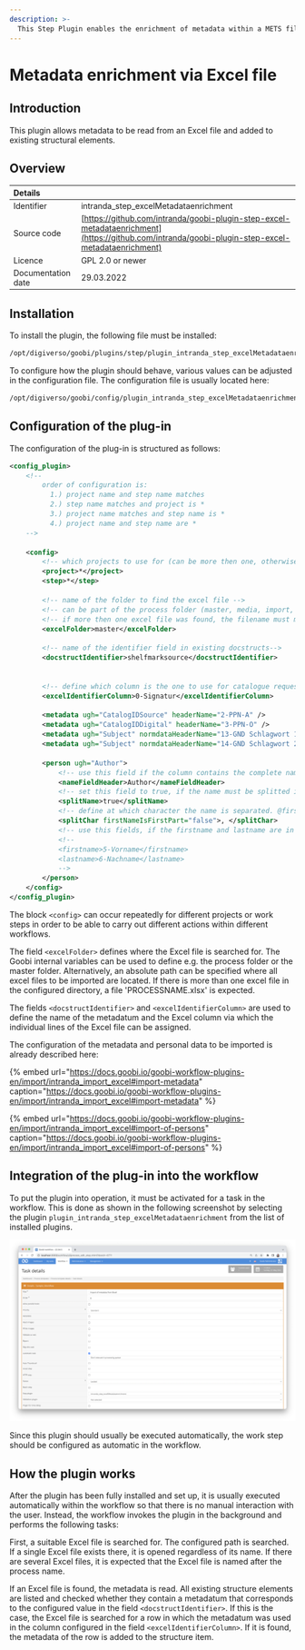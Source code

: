 ```yaml
---
description: >-
  This Step Plugin enables the enrichment of metadata within a METS file based on data from an Excel file.
---
```


# Metadata enrichment via Excel file

## Introduction

This plugin allows metadata to be read from an Excel file and added to existing structural elements.

## Overview

| Details |  |
| :--- | :--- |
| Identifier | intranda_step_excelMetadataenrichment |
| Source code | [https://github.com/intranda/goobi-plugin-step-excel-metadataenrichment](https://github.com/intranda/goobi-plugin-step-excel-metadataenrichment) |
| Licence | GPL 2.0 or newer |
| Documentation date | 29.03.2022 |


## Installation
To install the plugin, the following file must be installed:

```bash
/opt/digiverso/goobi/plugins/step/plugin_intranda_step_excelMetadataenrichment.jar
```

To configure how the plugin should behave, various values can be adjusted in the configuration file. The configuration file is usually located here:

```bash
/opt/digiverso/goobi/config/plugin_intranda_step_excelMetadataenrichment.xml
```

## Configuration of the plug-in
The configuration of the plug-in is structured as follows:

```xml
<config_plugin>
    <!--
        order of configuration is:
          1.) project name and step name matches
          2.) step name matches and project is *
          3.) project name matches and step name is *
          4.) project name and step name are *
    -->

    <config>
        <!-- which projects to use for (can be more then one, otherwise use *) -->
        <project>*</project>
        <step>*</step>

        <!-- name of the folder to find the excel file -->
        <!-- can be part of the process folder (master, media, import, ...) or an absolute path -->
        <!-- if more then one excel file was found, the filename must match the process name -->
        <excelFolder>master</excelFolder>

        <!-- name of the identifier field in existing docstructs-->
        <docstructIdentifier>shelfmarksource</docstructIdentifier>


        <!-- define which column is the one to use for catalogue requests -->
        <excelIdentifierColumn>0-Signatur</excelIdentifierColumn>

        <metadata ugh="CatalogIDSource" headerName="2-PPN-A" />
        <metadata ugh="CatalogIDDigital" headerName="3-PPN-O" />
        <metadata ugh="Subject" normdataHeaderName="13-GND Schlagwort 1" headerName="13a-GND Schlagwort 1"/>
        <metadata ugh="Subject" normdataHeaderName="14-GND Schlagwort 2" headerName="14a-GND Schlagwort 2"/>

        <person ugh="Author">
            <!-- use this field if the column contains the complete name -->
            <nameFieldHeader>Author</nameFieldHeader>
            <!-- set this field to true, if the name must be splitted into first- and lastname. The complete name gets written into lastname -->
            <splitName>true</splitName>
            <!-- define at which character the name is separated. @firstNameIsFirstPart defines, if the firstname is the first or last part of the name -->
            <splitChar firstNameIsFirstPart="false">, </splitChar>
            <!-- use this fields, if the firstname and lastname are in different columns -->
            <!--
            <firstname>5-Vorname</firstname>
            <lastname>6-Nachname</lastname>
            -->
        </person>
    </config>
</config_plugin>
 ```

 The block `<config>` can occur repeatedly for different projects or work steps in order to be able to carry out different actions within different workflows.

 The field `<excelFolder>` defines where the Excel file is searched for. The Goobi internal variables can be used to define e.g. the process folder or the master folder. Alternatively, an absolute path can be specified where all excel files to be imported are located. If there is more than one excel file in the configured directory, a file 'PROCESSNAME.xlsx' is expected.

 The fields `<docstructIdentifier>` and `<excelIdentifierColumn>` are used to define the name of the metadatum and the Excel column via which the individual lines of the Excel file can be assigned.

 The configuration of the metadata and personal data to be imported is already described here:

{% embed url="https://docs.goobi.io/goobi-workflow-plugins-en/import/intranda_import_excel#import-metadata" caption="https://docs.goobi.io/goobi-workflow-plugins-en/import/intranda_import_excel#import-metadata" %}

{% embed url="https://docs.goobi.io/goobi-workflow-plugins-en/import/intranda_import_excel#import-of-persons" caption="https://docs.goobi.io/goobi-workflow-plugins-en/import/intranda_import_excel#import-of-persons" %}


## Integration of the plug-in into the workflow
To put the plugin into operation, it must be activated for a task in the workflow. This is done as shown in the following screenshot by selecting the plugin `plugin_intranda_step_excelMetadataenrichment` from the list of installed plugins.

![Integration in den Workflow](../.gitbook/assets/intranda_step_excelMetadataenrichment_en.png)

Since this plugin should usually be executed automatically, the work step should be configured as automatic in the workflow.

## How the plugin works

After the plugin has been fully installed and set up, it is usually executed automatically within the workflow so that there is no manual interaction with the user. Instead, the workflow invokes the plugin in the background and performs the following tasks:

First, a suitable Excel file is searched for. The configured path is searched. If a single Excel file exists there, it is opened regardless of its name. If there are several Excel files, it is expected that the Excel file is named after the process name.

If an Excel file is found, the metadata is read. All existing structure elements are listed and checked whether they contain a metadatum that corresponds to the configured value in the field `<docstructIdentifier>`. If this is the case, the Excel file is searched for a row in which the metadatum was used in the column configured in the field `<excelIdentifierColumn>`. If it is found, the metadata of the row is added to the structure item.
